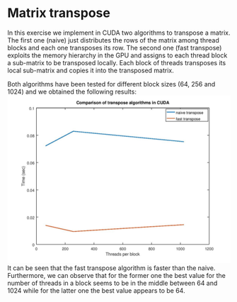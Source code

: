 # Matrix transpose

In this exercise we implement in CUDA two algorithms to transpose a matrix. The
first one (naive) just distributes the rows of the matrix among thread blocks
and each one transposes its row. The second one (fast transpose) exploits the
memory hierarchy in the GPU and assigns to each thread block a sub-matrix to be
transposed locally. Each block of threads transposes its local sub-matrix and
copies it into the transposed matrix.

Both algorithms have been tested for different block sizes (64, 256 and 1024) and
we obtained the following results:
![naive_vs_fast](naive_vs_fast.jpg)
It can be seen that the fast transpose algorithm is faster than the naive.
Furthermore, we can observe that for the former one the best value for the number
of threads in a block seems to be in the middle between 64 and 1024 while for the
latter one the best value appears to be 64.
